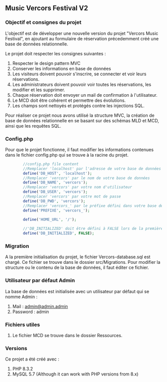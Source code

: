 ## Music Vercors Festival V2

### Objectif et consignes du projet

L'objectif est de développer une nouvelle version du projet "Vercors Music Festival", en ajoutant au formulaire de réservation précedemment créé une base de données relationnelle.

Le projet doit respecter les consignes suivantes :
1. Respecter le design pattern MVC
2. Conserver les informations en base de données
3. Les visiteurs doivent pouvoir s'inscrire, se connecter et voir leurs réservations.
4. Les administrateurs doivent pouvoir voir toutes les réservations, les modifier et les supprimer.
5. Chaque réservation doit envoyer un mail de confirmation à l'utilisateur.
6. Le MCD doit être cohérent et permettre des évolutions.
7. Les champs sont nettoyés et protégés contre les injections SQL.

Pour réaliser ce projet nous avons utilisé la structure MVC, la création de base de données relationnelle en se basant sur des schémas MLD et MCD, ainsi que les requêtes SQL. 

### Config.php

Pour que le projet fonctionne, il faut modifier les informations contenues dans le fichier config.php qui se trouve à la racine du projet.

```php
        //config.php file content
        //Remplacer 'localhost' par l'adresse de votre base de données
        define('DB_HOST', 'localhost');
        //Remplacer 'vercors' par le nom de votre base de données
        define('DB_NAME', 'vercors');
        //Remplacer 'vercors' par votre nom d'utilisateur
        define('DB_USER', 'vercors');
        //Remplacer 'vercors' par votre mot de passe
        define('DB_PWD', 'vercors');
        //Remplacer 'vercors_' par le préfixe défini dans votre base de données s'il y en a un 
        define('PREFIXE', 'vercors_');
        
        define('HOME_URL', '/');

        //'DB_INITIALIZED' doit être défini à FALSE lors de la première initialisation du projet
        define('DB_INITIALIZED', FALSE);
```
### Migration

A la première initialisation du projet, le fichier Vercors-database.sql est chargé.
Ce fichier se trouve dans le dossier src/Migrations. 
Pour modifier la structure ou le contenu de la base de données, il faut éditer ce fichier. 

### Utilisateur par défaut Admin

La base de données est initialisée avec un utilisateur par défaut qui se nomme Admin :
1. Mail : admin@admin.admin
2. Password : admin

### Fichiers utiles

1. Le fichier MCD se trouve dans le dossier Ressources. 

### Versions

Ce projet a été créé avec :
1. PHP 8.3.2
2. MySQL 5.7 (Although it can work with PHP versions from 8.x)


